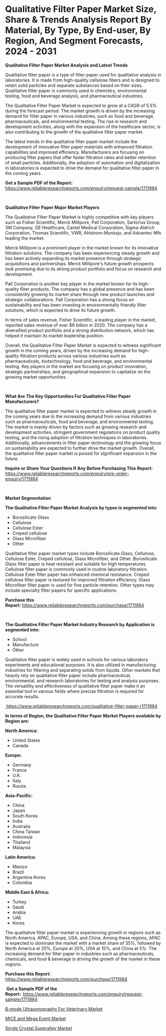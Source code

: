 <p><h1>Qualitative Filter Paper Market Size, Share & Trends Analysis Report By Material, By Type, By End-user, By Region, And Segment Forecasts, 2024 - 2031</h1></p><p><strong>Qualitative Filter Paper Market Analysis and Latest Trends</strong></p>
<p><p>Qualitative filter paper is a type of filter paper used for qualitative analysis in laboratories. It is made from high-quality cellulose fibers and is designed to retain solid particles and separate substances based on their sizes. Qualitative filter paper is commonly used in chemistry, environmental testing, food and beverage analysis, and pharmaceutical industries.</p><p>The Qualitative Filter Paper Market is expected to grow at a CAGR of 5.5% during the forecast period. The market growth is driven by the increasing demand for filter paper in various industries, such as food and beverage, pharmaceuticals, and environmental testing. The rise in research and development activities, along with the expansion of the healthcare sector, is also contributing to the growth of the qualitative filter paper market.</p><p>The latest trends in the qualitative filter paper market include the development of innovative filter paper materials with enhanced filtration capabilities and improved efficiency. Manufacturers are focusing on producing filter papers that offer faster filtration rates and better retention of small particles. Additionally, the adoption of automation and digitalization in laboratories is expected to drive the demand for qualitative filter paper in the coming years.</p></p>
<p><strong>Get a Sample PDF of the Report:&nbsp;</strong> <a href="https://www.reliableresearchreports.com/enquiry/request-sample/1711984">https://www.reliableresearchreports.com/enquiry/request-sample/1711984</a></p>
<p>&nbsp;</p>
<p><strong>Qualitative Filter Paper Major Market Players</strong></p>
<p><p>The Qualitative Filter Paper Market is highly competitive with key players such as Fisher Scientific, Merck Millipore, Pall Corporation, Sartorius Group, 3M Company, GE Healthcare, Cantel Medical Corporation, Sigma-Aldrich Corporation, Thomas Scientific, VWR, Ahlstrom-Munksjo, and Advantec Mfs leading the market.</p><p>Merck Millipore is a prominent player in the market known for its innovative filtration solutions. The company has been experiencing steady growth and has been actively expanding its market presence through strategic acquisitions and partnerships. Merck Millipore's future growth prospects look promising due to its strong product portfolio and focus on research and development.</p><p>Pall Corporation is another key player in the market known for its high-quality filter products. The company has a global presence and has been consistently growing its market share through new product launches and strategic collaborations. Pall Corporation has a strong focus on sustainability and has been investing in environmentally friendly filter solutions, which is expected to drive its future growth.</p><p>In terms of sales revenue, Fisher Scientific, a leading player in the market, reported sales revenue of over $6 billion in 2020. The company has a diversified product portfolio and a strong distribution network, which has helped it maintain its market leadership position.</p><p>Overall, the Qualitative Filter Paper Market is expected to witness significant growth in the coming years, driven by the increasing demand for high-quality filtration products across various industries such as pharmaceuticals, biotechnology, food and beverage, and environmental testing. Key players in the market are focusing on product innovation, strategic partnerships, and geographical expansion to capitalize on the growing market opportunities.</p></p>
<p>&nbsp;</p>
<p><strong>What Are The Key Opportunities For Qualitative Filter Paper Manufacturers?</strong></p>
<p><p>The qualitative filter paper market is expected to witness steady growth in the coming years due to the increasing demand from various industries such as pharmaceuticals, food and beverage, and environmental testing. The market is mainly driven by factors such as growing research and development activities, stringent government regulations on product quality testing, and the rising adoption of filtration techniques in laboratories. Additionally, advancements in filter paper technology and the growing focus on sustainability are expected to further drive the market growth. Overall, the qualitative filter paper market is poised for significant expansion in the future.</p></p>
<p><strong>Inquire or Share Your Questions If Any Before Purchasing This Report:</strong> <a href="https://www.reliableresearchreports.com/enquiry/pre-order-enquiry/1711984">https://www.reliableresearchreports.com/enquiry/pre-order-enquiry/1711984</a></p>
<p>&nbsp;</p>
<p><strong>Market Segmentation</strong></p>
<p><strong>The Qualitative Filter Paper Market Analysis by types is segmented into:</strong></p>
<p><ul><li>Borosilicate Glass</li><li>Cellulose</li><li>Cellulose Ester</li><li>Creped cellulose</li><li>Glass Microfiber</li><li>Other</li></ul></p>
<p><p>Qualitative filter paper market types include Borosilicate Glass, Cellulose, Cellulose Ester, Creped cellulose, Glass Microfiber, and Other. Borosilicate Glass filter paper is heat resistant and suitable for high temperatures. Cellulose filter paper is commonly used in routine laboratory filtration. Cellulose Ester filter paper has enhanced chemical resistance. Creped cellulose filter paper is textured for improved filtration efficiency. Glass Microfiber filter paper is used for fine particle retention. Other types may include specialty filter papers for specific applications.</p></p>
<p><strong>Purchase this Report:&nbsp;</strong><a href="https://www.reliableresearchreports.com/purchase/1711984">https://www.reliableresearchreports.com/purchase/1711984</a></p>
<p>&nbsp;</p>
<p><strong>The Qualitative Filter Paper Market Industry Research by Application is segmented into:</strong></p>
<p><ul><li>School</li><li>Manufacture</li><li>Other</li></ul></p>
<p><p>Qualitative filter paper is widely used in schools for various laboratory experiments and educational purposes. It is also utilized in manufacturing industries for filtering and separating solids from liquids. Other markets that heavily rely on qualitative filter paper include pharmaceutical, environmental, and research laboratories for testing and analysis purposes. The versatility and effectiveness of qualitative filter paper make it an essential tool in various fields where precise filtration is required for accurate results.</p></p>
<p><a href="https://www.reliableresearchreports.com/qualitative-filter-paper-r1711984">&nbsp;https://www.reliableresearchreports.com/qualitative-filter-paper-r1711984</a></p>
<p><strong>In terms of Region, the Qualitative Filter Paper Market Players available by Region are:</strong></p>
<p>
    <p> <strong> North America: </strong>
        <ul>
            <li>United States</li>
            <li>Canada</li>
        </ul>
        </p> 
    <p> <strong> Europe: </strong>
        <ul>
            <li>Germany</li>
            <li>France</li>
            <li>U.K.</li>
            <li>Italy</li>
            <li>Russia</li>
        </ul>
        </p> 
    <p> <strong> Asia-Pacific: </strong>
        <ul>
            <li>China</li>
            <li>Japan</li>
            <li>South Korea</li>
            <li>India</li>
            <li>Australia</li>
            <li>China Taiwan</li>
            <li>Indonesia</li>
            <li>Thailand</li>
            <li>Malaysia</li>
        </ul>
        </p> 
    <p> <strong> Latin America: </strong>
        <ul>
            <li>Mexico</li>
            <li>Brazil</li>
            <li>Argentina Korea</li>
            <li>Colombia</li>
        </ul>
        </p> 
    <p> <strong> Middle East & Africa: </strong>
        <ul>
            <li>Turkey</li>
            <li>Saudi</li>
            <li>Arabia</li>
            <li>UAE</li>
            <li>Korea</li>
        </ul>
    </p>
    </p>
<p><p>The qualitative filter paper market is experiencing growth in regions such as North America, APAC, Europe, USA, and China. Among these regions, APAC is expected to dominate the market with a market share of 35%, followed by North America at 25%, Europe at 20%, USA at 15%, and China at 5%. The increasing demand for filter paper in industries such as pharmaceuticals, chemicals, and food & beverage is driving the growth of the market in these regions.</p></p>
<p><strong>Purchase this Report: </strong><a href="https://www.reliableresearchreports.com/purchase/1711984">https://www.reliableresearchreports.com/purchase/1711984</a></p>
<p>&nbsp;<strong>Get a Sample PDF of the Report:&nbsp;&nbsp;</strong><a href="https://www.reliableresearchreports.com/enquiry/request-sample/1711984">https://www.reliableresearchreports.com/enquiry/request-sample/1711984</a></p>
<p><strong></strong></p>
<p><p><a href="https://medium.com/@paullawrence644/an-in-depth-analysis-of-the-global-b-mode-ultrasonography-for-veterinary-market-scope-and-its-rapid-d5a07ac8bd4a">B-mode Ultrasonography For Veterinary Market</a></p><p><a href="https://github.com/philipWlf74/Market-Research-Report-List-1/blob/main/mice-and-mega-event-market.md">MICE and Mega Event Market</a></p><p><a href="https://medium.com/@bryaneal908/single-crystal-superalloy-market-market-segmentation-geographical-regions-and-market-forcast-till-586862a6af37">Single Crystal Superalloy Market</a></p></p>